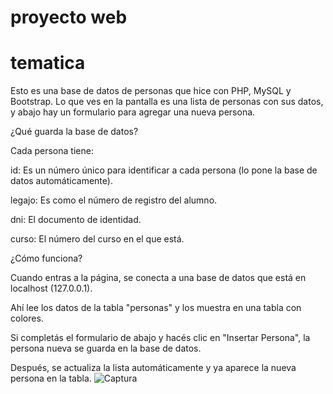 # proyecto web
# tematica

Esto es una base de datos de personas que hice con PHP, MySQL y Bootstrap. Lo que ves en la pantalla es una lista de personas con sus datos, y abajo hay un formulario para agregar una nueva persona.

¿Qué guarda la base de datos?

Cada persona tiene:

id: Es un número único para identificar a cada persona (lo pone la base de datos automáticamente).

legajo: Es como el número de registro del alumno.

dni: El documento de identidad.

curso: El número del curso en el que está.

¿Cómo funciona?

Cuando entras a la página, se conecta a una base de datos que está en localhost (127.0.0.1).

Ahí lee los datos de la tabla "personas" y los muestra en una tabla con colores.

Si completás el formulario de abajo y hacés clic en "Insertar Persona", la persona nueva se guarda en la base de datos.

Después, se actualiza la lista automáticamente y ya aparece la nueva persona en la tabla.
![Captura](https://github.com/user-attachments/assets/a57753cc-4b61-4846-a58f-87d526d773c2)
